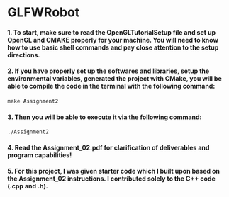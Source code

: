 # GLFWRobot
#### 1. To start, make sure to read the OpenGLTutorialSetup file and set up OpenGL and CMAKE properly for your machine. You will need to know how to use basic shell commands and pay close attention to the setup directions.
#### 2. If you have properly set up the softwares and libraries, setup the environmental variables, generated the project with CMake, you will be able to compile the code in the terminal with the following command:
``
make Assignment2
``
#### 3. Then you will be able to execute it via the following command:
``
./Assignment2
``
#### 4. Read the Assignment_02.pdf for clarification of deliverables and program capabilities!
#### 5. For this project, I was given starter code which I built upon based on the Assignment_02 instructions. I contributed solely to the C++ code (.cpp and .h).
